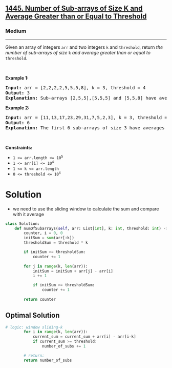 <h2><a href="https://leetcode.com/problems/number-of-sub-arrays-of-size-k-and-average-greater-than-or-equal-to-threshold">1445. Number of Sub-arrays of Size K and Average Greater than or Equal to Threshold</a></h2><h3>Medium</h3><hr><p>Given an array of integers <code>arr</code> and two integers <code>k</code> and <code>threshold</code>, return <em>the number of sub-arrays of size </em><code>k</code><em> and average greater than or equal to </em><code>threshold</code>.</p>

<p>&nbsp;</p>
<p><strong class="example">Example 1:</strong></p>

<pre>
<strong>Input:</strong> arr = [2,2,2,2,5,5,5,8], k = 3, threshold = 4
<strong>Output:</strong> 3
<strong>Explanation:</strong> Sub-arrays [2,5,5],[5,5,5] and [5,5,8] have averages 4, 5 and 6 respectively. All other sub-arrays of size 3 have averages less than 4 (the threshold).
</pre>

<p><strong class="example">Example 2:</strong></p>

<pre>
<strong>Input:</strong> arr = [11,13,17,23,29,31,7,5,2,3], k = 3, threshold = 5
<strong>Output:</strong> 6
<strong>Explanation:</strong> The first 6 sub-arrays of size 3 have averages greater than 5. Note that averages are not integers.
</pre>

<p>&nbsp;</p>
<p><strong>Constraints:</strong></p>

<ul>
	<li><code>1 &lt;= arr.length &lt;= 10<sup>5</sup></code></li>
	<li><code>1 &lt;= arr[i] &lt;= 10<sup>4</sup></code></li>
	<li><code>1 &lt;= k &lt;= arr.length</code></li>
	<li><code>0 &lt;= threshold &lt;= 10<sup>4</sup></code></li>
</ul>


# Solution
* we need to use the sliding window to calculate the sum and compare with it average 
```python
class Solution:
    def numOfSubarrays(self, arr: List[int], k: int, threshold: int) -> int:
        counter, i = 0, 0
        initSum = sum(arr[:k])
        thresholdSum = threshold * k

        if initSum >= thresholdSum:
            counter += 1
        
        for j in range(k, len(arr)):
            initSum = initSum + arr[j] - arr[i]
            i += 1

            if initSum >= thresholdSum:
                counter += 1
            
        return counter
```

## Optimal Solution
```python
# logic: window sliding-k
        for i in range(k, len(arr)):
            current_sum = current_sum + arr[i] - arr[i-k]
            if current_sum >= threshold:
                number_of_subs += 1

        # return:
        return number_of_subs
```
